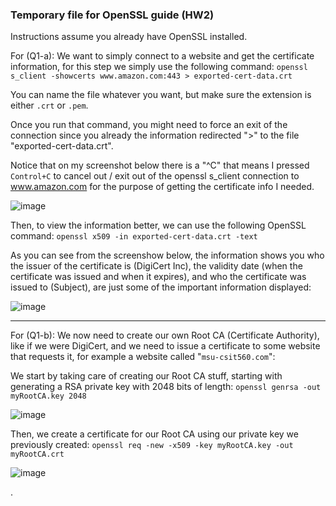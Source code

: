 ### Temporary file for OpenSSL guide (HW2)

Instructions assume you already have OpenSSL installed.

For (Q1-a):
We want to simply connect to a website and get the certificate information, for this step we simply use the following command:
`openssl s_client -showcerts www.amazon.com:443 > exported-cert-data.crt`

You can name the file whatever you want, but make sure the extension is either `.crt` or `.pem`.

Once you run that command, you might need to force an exit of the connection since you already the information redirected ">" to the file "exported-cert-data.crt".

Notice that on my screenshot below there is a "^C" that means I pressed `Control+C` to cancel out / exit out of the openssl s_client connection to www.amazon.com for the purpose of getting the certificate info I needed.

![image](https://github.com/ealmonte32/ealmonte32.github.io/assets/24350198/f1f01e9d-1e91-471b-8310-ad29125b093f)

Then, to view the information better, we can use the following OpenSSL command:
`openssl x509 -in exported-cert-data.crt -text`

As you can see from the screenshow below, the information shows you who the issuer of the certificate is (DigiCert Inc), the validity date (when the certificate was issued and when it expires), and who the certificate was issued to (Subject), are just some of the important information displayed:

![image](https://github.com/ealmonte32/ealmonte32.github.io/assets/24350198/48e2bfef-ce60-4af6-8c27-ecbf20f5baa9)

---

For (Q1-b):
We now need to create our own Root CA (Certificate Authority), like if we were DigiCert, and we need to issue a certificate to some website that requests it, for example a website called "`msu-csit560.com`":

We start by taking care of creating our Root CA stuff, starting with generating a RSA private key with 2048 bits of length:
`openssl genrsa -out myRootCA.key 2048`

![image](https://github.com/ealmonte32/ealmonte32.github.io/assets/24350198/8927eba7-d710-4dd8-ab88-3fcd81aa4cc1)

Then, we create a certificate for our Root CA using our private key we previously created:
`openssl req -new -x509 -key myRootCA.key -out myRootCA.crt`

![image](https://github.com/ealmonte32/ealmonte32.github.io/assets/24350198/54fb946c-4bbf-4a34-9827-893ad8d0d5bb)





.
